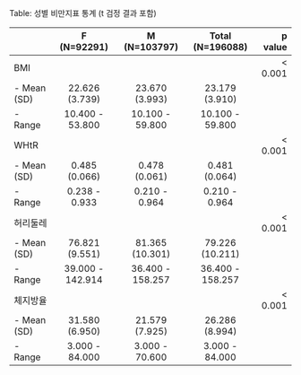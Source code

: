 
Table: 성별 비만지표 통계 (t 검정 결과 포함)

|             |   F (N=92291)    |   M (N=103797)   | Total (N=196088) | p value|
|:------------|:----------------:|:----------------:|:----------------:|-------:|
|BMI          |                  |                  |                  | < 0.001|
|-  Mean (SD) |  22.626 (3.739)  |  23.670 (3.993)  |  23.179 (3.910)  |        |
|-  Range     | 10.400 - 53.800  | 10.100 - 59.800  | 10.100 - 59.800  |        |
|WHtR         |                  |                  |                  | < 0.001|
|-  Mean (SD) |  0.485 (0.066)   |  0.478 (0.061)   |  0.481 (0.064)   |        |
|-  Range     |  0.238 - 0.933   |  0.210 - 0.964   |  0.210 - 0.964   |        |
|허리둘레     |                  |                  |                  | < 0.001|
|-  Mean (SD) |  76.821 (9.551)  | 81.365 (10.301)  | 79.226 (10.211)  |        |
|-  Range     | 39.000 - 142.914 | 36.400 - 158.257 | 36.400 - 158.257 |        |
|체지방율     |                  |                  |                  | < 0.001|
|-  Mean (SD) |  31.580 (6.950)  |  21.579 (7.925)  |  26.286 (8.994)  |        |
|-  Range     |  3.000 - 84.000  |  3.000 - 70.600  |  3.000 - 84.000  |        |

